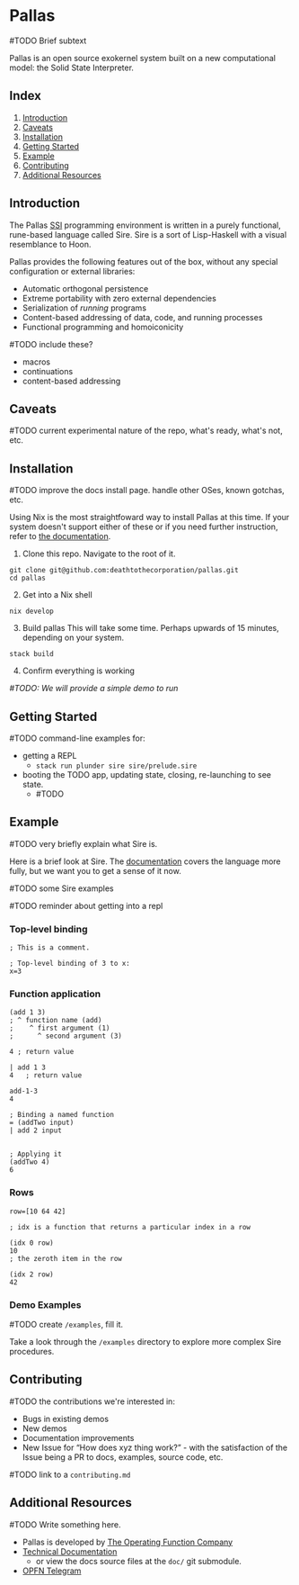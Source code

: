 # Pallas

#TODO Brief subtext

Pallas is an open source exokernel system built on a new computational model:
the Solid State Interpreter.  

## Index

1. [Introduction](#introduction)
2. [Caveats](#caveats)
3. [Installation](#installation)
4. [Getting Started](#getting-started)
5. [Example](#example)
6. [Contributing](#contributing)
7. [Additional Resources](#additional-resources)

## Introduction

The Pallas [SSI](https://wiki.vaporware.network/solid-state%20interpreter) programming environment is written in a purely functional, rune-based language called Sire. Sire is a sort of Lisp-Haskell with a visual resemblance to Hoon.

Pallas provides the following features out of the box, without any special configuration or external libraries:

- Automatic orthogonal persistence
- Extreme portability with zero external dependencies
- Serialization of _running_ programs
- Content-based addressing of data, code, and running processes
- Functional programming and homoiconicity

#TODO include these?
- macros
- continuations
- content-based addressing

## Caveats

#TODO current experimental nature of the repo, what's ready, what's not, etc.

## Installation

#TODO improve the docs install page. handle other OSes, known gotchas, etc.

Using Nix is the most straightfoward way to install Pallas at this time. 
If your system doesn't support either of these or if you need further
instruction, refer to
[the documentation](https://vaporware.gitbook.io/vaporware/installation/installation).

1. Clone this repo. Navigate to the root of it.

```shell
git clone git@github.com:deathtothecorporation/pallas.git
cd pallas
```

2. Get into a Nix shell

```shell
nix develop
```

3. Build pallas
This will take some time. Perhaps upwards of 15 minutes, depending on your system.

```shell
stack build
```


4. Confirm everything is working

_#TODO: We will provide a simple demo to run_

## Getting Started

#TODO command-line examples for:
- getting a REPL
  - `stack run plunder sire sire/prelude.sire`
- booting the TODO app, updating state, closing, re-launching to see state.
  - #TODO

## Example

#TODO very briefly explain what Sire is.

Here is a brief look at Sire. The
[documentation](https://vaporware.gitbook.io/vaporware/sire/intro) covers the
language more fully, but we want you to get a sense of it now.

#TODO some Sire examples

#TODO reminder about getting into a repl

### Top-level binding

```sire
; This is a comment.

; Top-level binding of 3 to x:
x=3
```

### Function application

```sire
(add 1 3)
; ^ function name (add)
;    ^ first argument (1)
;      ^ second argument (3)

4 ; return value
```

```sire
| add 1 3
4   ; return value
```

```sire
add-1-3
4
```

```sire
; Binding a named function
= (addTwo input)
| add 2 input


; Applying it
(addTwo 4)
6
```

### Rows

```sire
row=[10 64 42]

; idx is a function that returns a particular index in a row

(idx 0 row)
10
; the zeroth item in the row

(idx 2 row)
42
```

### Demo Examples

#TODO create `/examples`, fill it.

Take a look through the `/examples` directory to explore more complex Sire
procedures.

## Contributing

#TODO the contributions we're interested in:
- Bugs in existing demos
- New demos
- Documentation improvements
- New Issue for “How does xyz thing work?” - with the satisfaction of the Issue being a PR to docs, examples, source code, etc.

#TODO link to a `contributing.md`

## Additional Resources

#TODO Write something here.

- Pallas is developed by [The Operating Function Company](https://vaporware.network)
- [Technical Documentation](https://vaporware.gitbook.io/vaporware)
  - or view the docs source files at the `doc/` git submodule.
- [OPFN Telegram](https://t.me/vaporwareNetwork)

